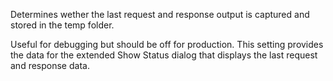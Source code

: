 ﻿Determines wether the last request and response output is captured and stored in the temp folder. 

Useful for debugging but should be off for production. This setting provides the data for the extended Show Status dialog that displays the last request and response data.